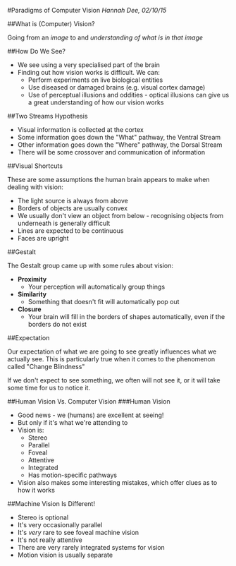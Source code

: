 #Paradigms of Computer Vision
*Hannah Dee, 02/10/15*

##What is (Computer) Vision?

Going from an *image* to and *understanding of what is in that image*

##How Do We See?

* We see using a very specialised part of the brain
* Finding out how vision works is difficult. We can:
    * Perform experiments on live biological entities
    * Use diseased or damaged brains (e.g. visual cortex damage)
    * Use of perceptual illusions and oddities - optical illusions can give us a great understanding of how our vision works

##Two Streams Hypothesis

* Visual information is collected at the cortex
* Some information goes down the "What" pathway, the Ventral Stream
* Other information goes down the "Where" pathway, the Dorsal Stream
* There will be some crossover and communication of information

##Visual Shortcuts

These are some assumptions the human brain appears to make when dealing with vision:
* The light source is always from above
* Borders of objects are usually convex
* We usually don't view an object from below - recognising objects from underneath is generally difficult
* Lines are expected to be continuous
* Faces are upright

##Gestalt

The Gestalt group came up with some rules about vision:

* **Proximity**
    * Your perception will automatically group things
* **Similarity**
    * Something that doesn't fit will automatically pop out
* **Closure**
    * Your brain will fill in the borders of shapes automatically, even if the borders do not exist

##Expectation

Our expectation of what we are going to see greatly influences what we actually see. This is particularly true when it comes to the phenomenon called "Change Blindness"

If we don't expect to see something, we often will not see it, or it will take some time for us to notice it.

##Human Vision Vs. Computer Vision
###Human Vision

* Good news - we (humans) are excellent at seeing!
* But only if it's what we're attending to
* Vision is:
    * Stereo
    * Parallel
    * Foveal
    * Attentive
    * Integrated
    * Has motion-specific pathways
* Vision also makes some interesting mistakes, which offer clues as to how it works

##Machine Vision Is Different!
* Stereo is optional
* It's very occasionally parallel
* It's *very* rare to see foveal machine vision
* It's not really attentive
* There are very rarely integrated systems for vision
* Motion vision is usually separate
